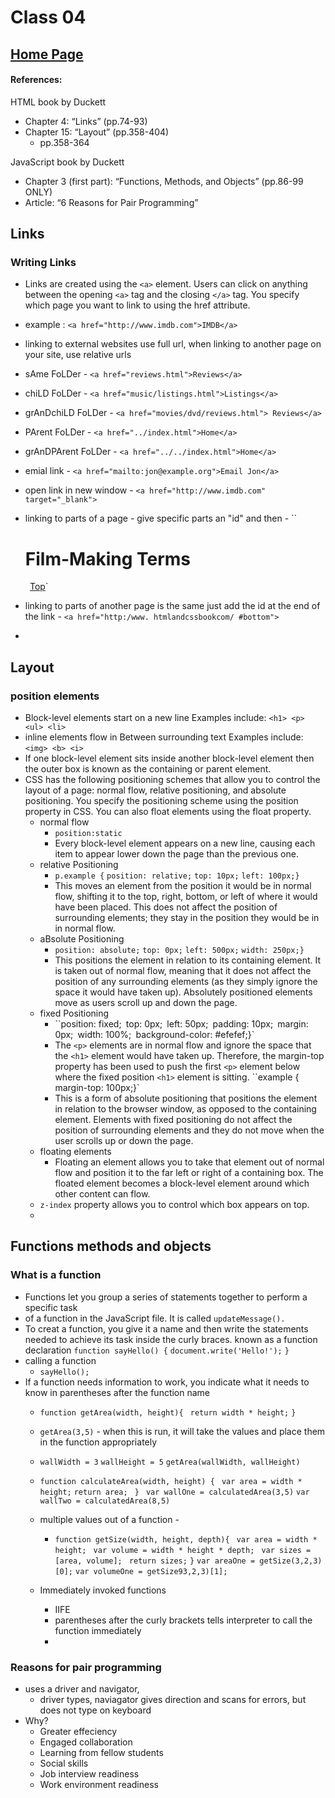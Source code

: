 # Class 04 
## [Home Page](../README.md)

#### References:

HTML book by Duckett
- Chapter 4: “Links” (pp.74-93)
- Chapter 15: “Layout” (pp.358-404)
    - pp.358-364

JavaScript book by Duckett
- Chapter 3 (first part): “Functions, Methods, and Objects” (pp.86-99 ONLY)
- Article: “6 Reasons for Pair Programming”

## Links 

### Writing Links

- Links are created using the `<a>` element. Users can click on anything between the opening `<a>` tag and the closing `</a>` tag. You specify which page you want to link to using the href attribute.
- example : `<a href="http://www.imdb.com">IMDB</a>`
- linking to external websites use full url, when linking to another page on your site, use relative urls
- sAme FoLDer - `<a href="reviews.html">Reviews</a>`
- chiLD FoLDer - `<a href="music/listings.html">Listings</a>`
- grAnDchiLD FoLDer - `<a href="movies/dvd/reviews.html"> Reviews</a>`
- PArent FoLDer - `<a href="../index.html">Home</a>`
- grAnDPArent FoLDer - `<a href="../../index.html">Home</a>`
- emial link - `<a href="mailto:jon@example.org">Email Jon</a>`
- open link in new window - `<a href="http://www.imdb.com" target="_blank">`

- linking to parts of a page - give specific parts an "id" and then - ``<h1 id="top">Film-Making Terms</h1>`
`<a href="#top">Top</a>`
- linking to parts of another page is the same just add the id at the end of the link - `<a href="http:/www. htmlandcssbookcom/ #bottom">`
- 
## Layout

### position elements
- Block-level elements start on a new line Examples include:
`<h1> <p> <ul> <li>`
- inline elements flow in Between surrounding text Examples include:
`<img> <b> <i>`
- If one block-level element sits inside another block-level element then the outer box is known as the containing or parent element.
- CSS has the following positioning schemes that allow you to control the layout of a page: normal flow, relative positioning, and absolute positioning. You specify the positioning scheme using the position property in CSS. You can also float elements using the float property.
    - normal flow
        - `position:static`
        - Every block-level element appears on a new line, causing each item to appear lower down the page than the previous one.
    - relative Positioning
        - `p.example {`
            `position: relative;`
            `top: 10px;`
            `left: 100px;}`
        - This moves an element from the position it would be in normal flow, shifting it to the top, right, bottom, or left of where it would have been placed. This does not affect the position of surrounding elements; they stay in the position they would be in in normal flow.
    - aBsolute Positioning
        -    `position: absolute;`
                `top: 0px;`
                `left: 500px;`
                `width: 250px;}`
        - This positions the element in relation to its containing element. It is taken out of normal flow, meaning that it does not affect the position of any surrounding elements (as they simply ignore the space it would have taken up). Absolutely positioned elements move as users scroll up and down the page.
    - fixed Positioning
        - ``position: fixed;`
            `top: 0px;`
            `left: 50px;`
            `padding: 10px;`
            `margin: 0px;`
            `width: 100%;`
            `background-color: #efefef;}`
        - The `<p>` elements are in normal flow and ignore the space that the `<h1>` element would have taken up. Therefore, the margin-top property has
been used to push the first `<p>` element below where the fixed position `<h1>` element is sitting.
            ``example {`
                `margin-top: 100px;}`
        - This is a form of absolute positioning that positions the element in relation to the browser window, as opposed to the containing element. Elements with fixed positioning do not affect the position of surrounding elements and they do not move when the user scrolls up or down the page.
    - floating elements
        - Floating an element allows you to take that element out of normal flow and position it to the far left or right of a containing box. The floated element becomes a block-level element around which other content can flow.
    - `z-index` property allows you to control which box appears on top.
    - 


## Functions methods and objects

### What is a function
- Functions let you group a series of statements together to perform a specific task
- of a function in the JavaScript file. It  is called `updateMessage().`
- To creat a function, you give it a name and then write the statements needed to achieve its task inside the curly braces. known as a function declaration
  `function sayHello() {`
    `document.write('Hello!');`
`}`
- calling a function 
    - `sayHello();`
- If a function needs information to work, you indicate what it needs to know in parentheses after the function name
    - `function getArea(width, height){`
       ` return width * height;`
    `}`
    - `getArea(3,5)` - when this is run, it will take the values and place them in the function appropriately
    - `wallWidth = 3`
    `wallHeight = 5`
    `getArea(wallWidth, wallHeight)`
    
    - `function calculateArea(width, height) {`
       ` var area = width * height;`
        `return area;`
   ` }`
       ` var wallOne = calculatedArea(3,5)`
        `var wallTwo = calculatedArea(8,5)`
    - multiple values out of a function - 
        - `function getSize(width, height, depth){`
           ` var area = width * height;`
           ` var volume = width * height * depth;`
           ` var sizes = [area, volume];`
           ` return sizes;`
        `}`
        `var areaOne = getSize(3,2,3)[0];`
        `var volumeOne = getSize93,2,3)[1];`
    - Immediately invoked functions
        - IIFE
        - parentheses after the curly brackets tells interpreter to call the function immediately
        - 

### Reasons for pair programming
- uses a driver and navigator, 
    - driver types, naviagator gives direction and scans for errors, but does not type on keyboard
- Why?
    - Greater effeciency
    - Engaged collaboration
    - Learning from fellow students
    - Social skills
    - Job interview readiness
    - Work environment readiness
